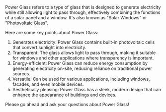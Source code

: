 Power Glass refers to a type of glass that is designed to generate electricity while still allowing light to pass through, effectively combining the functions of a solar panel and a window. It's also known as "Solar Windows" or "Photovoltaic Glass".

Here are some key points about Power Glass:

1. Generates electricity: Power Glass contains built-in photovoltaic cells that convert sunlight into electricity.
2. Transparent: The glass allows light to pass through, making it suitable for windows and other applications where transparency is important.
3. Energy-efficient: Power Glass can reduce energy consumption by generating electricity on-site, reducing reliance on traditional power sources.
4. Versatile: Can be used for various applications, including windows, facades, and even mobile devices.
5. Aesthetically pleasing: Power Glass has a sleek, modern design that can enhance the appearance of buildings and devices.

Please go ahead and ask your questions about Power Glass!

